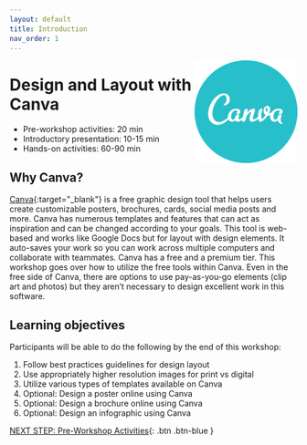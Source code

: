 ```yaml
---
layout: default
title: Introduction 
nav_order: 1
---
```

<img src="images//canva-logo.png" style="float:right;width:180px;height:180px;"> 

# Design and Layout with Canva

- Pre-workshop activities: 20 min 
- Introductory presentation: 10-15 min
- Hands-on activities: 60-90 min

## Why Canva? 

[Canva](https://www.canva.com/){:target="_blank"} is a free graphic design tool that helps users create customizable posters, brochures, cards, social media posts and more. Canva has numerous templates and features that can act as inspiration and can be changed according to your goals. This tool is web-based and works like Google Docs but for layout with design elements. It auto-saves your work so you can work across multiple computers and collaborate with teammates. Canva has a free and a premium tier. This workshop goes over how to utilize the free tools within Canva. Even in the free side of Canva, there are options to use pay-as-you-go elements (clip art and photos) but they aren’t necessary to design excellent work in this software.

## Learning objectives

Participants will be able to do the following by the end of this workshop:

1. Follow best practices guidelines for design layout
2. Use appropriately higher resolution images for print vs digital
3. Utilize various types of templates available on Canva
4. Optional: Design a poster online using Canva
5. Optional: Design a brochure online using Canva
6. Optional: Design an infographic using Canva 

[NEXT STEP: Pre-Workshop Activities](pre-workshop.html){: .btn .btn-blue }
